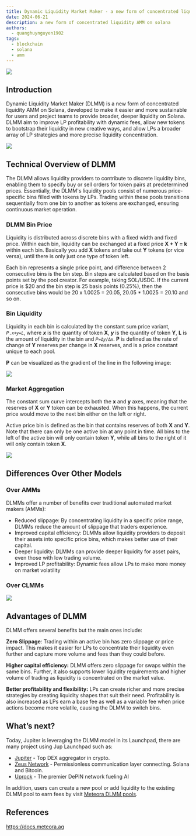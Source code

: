 ```yaml
---
title: Dynamic Liquidity Market Maker - a new form of concentrated liquidity AMM on Solana
date: 2024-06-21
description: a new form of concentrated liquidity AMM on solana
authors:
  - quanghuynguyen1902
tags:
  - blockchain
  - solana
  - amm
---
```


![](assets/dynamic-liquidity-market-a-new-form-of-concentrated-liquidity-amm-on-solana-1.webp)

## Introduction

Dynamic Liquidity Market Maker (DLMM) is a new form of concentrated liquidity AMM on Solana, developed to make it easier and more sustainable for users and project teams to provide broader, deeper liquidity on Solana. DLMM aim to improve LP profitability with dynamic fees, allow new tokens to bootstrap their liquidity in new creative ways, and allow LPs a broader array of LP strategies and more precise liquidity concentration.

![](assets/dynamic-liquidity-market-a-new-form-of-concentrated-liquidity-amm-on-solana-2.webp)

## Technical Overview of DLMM

The DLMM allows liquidity providers to contribute to discrete liquidity bins, enabling them to specify buy or sell orders for token pairs at predetermined prices. Essentially, the DLMM's liquidity pools consist of numerous price-specific bins filled with tokens by LPs. Trading within these pools transitions sequentially from one bin to another as tokens are exchanged, ensuring continuous market operation.

### DLMM Bin Price

Liquidity is distributed across discrete bins with a fixed width and fixed price. Within each bin, liquidity can be exchanged at a fixed price **X + Y = k** within each bin. Basically you add **X** tokens and take out **Y** tokens (or vice versa), until there is only just one type of token left.

Each bin represents a single price point, and difference between 2 consecutive bins is the bin step. Bin steps are calculated based on the basis points set by the pool creator. For example, taking SOL/USDC. If the current price is $20 and the bin step is 25 basis points (0.25%), then the consecutive bins would be 20 x 1.0025 = 20.05, 20.05 \* 1.0025 = 20.10 and so on.

### Bin Liquidity

Liquidity in each bin is calculated by the constant sum price variant, `𝑃.𝑥+𝑦=𝐿`, where **_x_** is the quantity of token **X**, **_y_** is the quantity of token **Y**, **L** is the amount of liquidity in the bin and `𝑃=Δ𝑦/Δ𝑥`. **P** is defined as the rate of change of **Y** reserves per change in **X** reserves, and is a price constant unique to each pool.

**P** can be visualized as the gradient of the line in the following image:

![](assets/dynamic-liquidity-market-a-new-form-of-concentrated-liquidity-amm-on-solana-3.webp)

### Market Aggregation

The constant sum curve intercepts both the **x** and **y** axes, meaning that the reserves of **X** or **Y** token can be exhausted. When this happens, the current price would move to the next bin either on the left or right.

Active price bin is defined as the bin that contains reserves of both **X** and **Y**. Note that there can only be one active bin at any point in time. All bins to the left of the active bin will only contain token **Y**, while all bins to the right of it will only contain token **X**.

![](assets/dynamic-liquidity-market-a-new-form-of-concentrated-liquidity-amm-on-solana-4.webp)

## Differences Over Other Models

### Over AMMs

DLMMs offer a number of benefits over traditional automated market makers (AMMs):

- Reduced slippage: By concentrating liquidity in a specific price range, DLMMs reduce the amount of slippage that traders experience.
- Improved capital efficiency: DLMMs allow liquidity providers to deposit their assets into specific price bins, which makes better use of their capital.
- Deeper liquidity: DLMMs can provide deeper liquidity for asset pairs, even those with low trading volume.
- Improved LP profitability: Dynamic fees allow LPs to make more money on market volatility

### Over CLMMs

![](assets/dynamic-liquidity-market-a-new-form-of-concentrated-liquidity-amm-on-solana-5.webp)

## Advantages of DLMM

DLMM offers several benefits but the main ones include:

**Zero Slippage**: Trading within an active bin has zero slippage or price impact. This makes it easier for LPs to concentrate their liquidity even further and capture more volume and fees than they could before.

**Higher capital efficiency:** DLMM offers zero slippage for swaps within the same bins. Further, it also supports lower liquidity requirements and higher volume of trading as liquidity is concentrated on the market value.

**Better profitability and flexibility:** LPs can create richer and more precise strategies by creating liquidity shapes that suit their need. Profitability is also increased as LPs earn a base fee as well as a variable fee when price actions become more volatile, causing the DLMM to switch bins.

## What’s next?

Today, Jupiter is leveraging the DLMM model in its Launchpad, there are many project using Jup Launchpad such as:

- [Jupiter](https://jup.ag/) - Top DEX aggregator in crypto.
- [Zeus Network](https://zeusnetwork.xyz/) - Permissionless communication layer connecting. Solana and Bitcoin.
- [Uprock](https://uprock.com/) - The premier DePIN network fueling AI

In addition, users can create a new pool or add liquidity to the existing DLMM pool to earn fees by visit [Meteora DLMM pools](https://app.meteora.ag/dlmm).

## References

https://docs.meteora.ag
